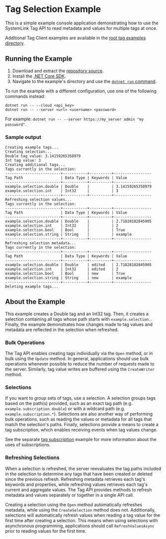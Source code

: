 Tag Selection Example
=====================

This is a simple example console application demonstrating how to use the
SystemLink Tag API to read metadata and values for multiple tags at once.

Additional Tag Client examples are available in the [root tag examples directory](..).

Running the Example
-------------------

1. Download and extract the [repository source](https://github.com/ni/systemlink-client-docs/archive/master.zip).
2. Install the [.NET Core SDK](https://dotnet.microsoft.com/download/dotnet-core).
3. Navigate to the example's directory and use the [`dotnet run` command](https://docs.microsoft.com/en-us/dotnet/core/tools/dotnet-run?tabs=netcore21).

To run the example with a different configuration, use one of the following
commands instead:

```
dotnet run -- --cloud <api_key>
dotnet run -- --server <url> <username> <password>
```

For example: `dotnet run -- --server https://my_server admin "my password"`.

### Sample output

```
Creating example tags...
Creating selection...
Double tag value: 3.14159265358979
Int tag value: 3
Creating additional tags...
Tags currently in the selection:
-------------------------+-----------+----------+-----------------
Tag Path                 | Data Type | Keywords | Value
-------------------------+-----------+----------+-----------------
example.selection.double | Double    |          | 3.14159265358979
example.selection.int    | Int32     |          | 3
-------------------------+-----------+----------+-----------------
Refreshing selection values...
Tags currently in the selection:
-------------------------+-----------+----------+-----------------
Tag Path                 | Data Type | Keywords | Value
-------------------------+-----------+----------+-----------------
example.selection.double | Double    |          | 2.71828182845905
example.selection.int    | Int32     |          | 2
example.selection.bool   | Bool      |          | True
example.selection.string | String    |          | example
-------------------------+-----------+----------+-----------------
Refreshing selection metadata...
Tags currently in the selection:
-------------------------+-----------+----------+-----------------
Tag Path                 | Data Type | Keywords | Value
-------------------------+-----------+----------+-----------------
example.selection.double | Double    | edited   | 2.71828182845905
example.selection.int    | Int32     | edited   | 2
example.selection.bool   | Bool      | new      | True
example.selection.string | String    | new      | example
-------------------------+-----------+----------+-----------------
Deleting example tags...
```

About the Example
-----------------

This example creates a Double tag and an Int32 tag. Then, it creates a selection
containing all tags whose path starts with `example.selection.`. Finally, the
example demonstrates how changes made to tag values and metadata are reflected
in the selection when refreshed.

### Bulk Operations

The Tag API enables creating tags individually via the `Open` method, or in bulk
using the `Update` method. In general, applications should use bulk operations
whenever possible to reduce the number of requests made to the server.
Similarly, tag value writes are buffered using the `CreateWriter` method.

### Selections

If you want to group sets of tags, use a selection. A selection groups tags
based on the path(s) provided, such as an exact tag path
(e.g. `example.subscription.double`) or with a wildcard path
(e.g. `example.subscription.*`). Selections are also another way of performing
bulk operations, such as reading the values or metadata for all tags that match
the selection's paths. Finally, selections provide a means to create a tag
subscription, which enables receiving events when tag values change.

See the separate [tag subscription](../subscription) example for more
information about the uses of subscriptions.

### Refreshing Selections

When a selection is refreshed, the server reevaluates the tag paths included in
the selection to determine any tags that have been created or deleted since the
previous refresh. Refreshing metadata retrieves each tag's keywords and
properties, while refreshing values retrieves each tag's current and aggregate
values. The Tag API provides methods to refresh metadata and values separately
or together in a single API call.

Creating a selection using the `Open` method automatically refreshes metadata,
while using the `CreateSelection` method does not. Additionally, selections
will automatically refresh values when reading a tag value for the first time
after creating a selection. This means when using selections with asynchronous
programming, applications should call `RefreshValuesAsync` prior to reading
values for the first time.
